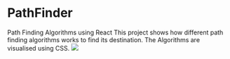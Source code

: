 # PathFinder
Path Finding Algorithms using React
This project shows how different path finding algorithms works to find its destination. 
The Algorithms are visualised using CSS.
<img src="https://github.com/ayushpro0/pathfinder/blob/gh-pages/pathfinder.gif">
